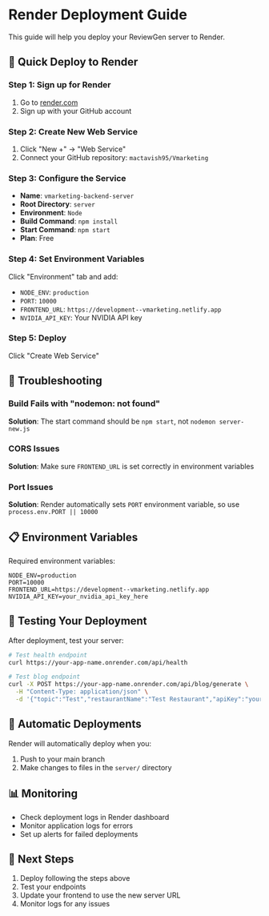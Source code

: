 # Render Deployment Guide

This guide will help you deploy your ReviewGen server to Render.

## 🚀 Quick Deploy to Render

### Step 1: Sign up for Render
1. Go to [render.com](https://render.com)
2. Sign up with your GitHub account

### Step 2: Create New Web Service
1. Click "New +" → "Web Service"
2. Connect your GitHub repository: `mactavish95/Vmarketing`

### Step 3: Configure the Service
- **Name**: `vmarketing-backend-server`
- **Root Directory**: `server`
- **Environment**: `Node`
- **Build Command**: `npm install`
- **Start Command**: `npm start`
- **Plan**: Free

### Step 4: Set Environment Variables
Click "Environment" tab and add:
- `NODE_ENV`: `production`
- `PORT`: `10000`
- `FRONTEND_URL`: `https://development--vmarketing.netlify.app`
- `NVIDIA_API_KEY`: Your NVIDIA API key

### Step 5: Deploy
Click "Create Web Service"

## 🔧 Troubleshooting

### Build Fails with "nodemon: not found"
**Solution**: The start command should be `npm start`, not `nodemon server-new.js`

### CORS Issues
**Solution**: Make sure `FRONTEND_URL` is set correctly in environment variables

### Port Issues
**Solution**: Render automatically sets `PORT` environment variable, so use `process.env.PORT || 10000`

## 📋 Environment Variables

Required environment variables:
```env
NODE_ENV=production
PORT=10000
FRONTEND_URL=https://development--vmarketing.netlify.app
NVIDIA_API_KEY=your_nvidia_api_key_here
```

## 🧪 Testing Your Deployment

After deployment, test your server:

```bash
# Test health endpoint
curl https://your-app-name.onrender.com/api/health

# Test blog endpoint
curl -X POST https://your-app-name.onrender.com/api/blog/generate \
  -H "Content-Type: application/json" \
  -d '{"topic":"Test","restaurantName":"Test Restaurant","apiKey":"your_key"}'
```

## 🔄 Automatic Deployments

Render will automatically deploy when you:
1. Push to your main branch
2. Make changes to files in the `server/` directory

## 📊 Monitoring

- Check deployment logs in Render dashboard
- Monitor application logs for errors
- Set up alerts for failed deployments

## 🎯 Next Steps

1. Deploy following the steps above
2. Test your endpoints
3. Update your frontend to use the new server URL
4. Monitor logs for any issues 